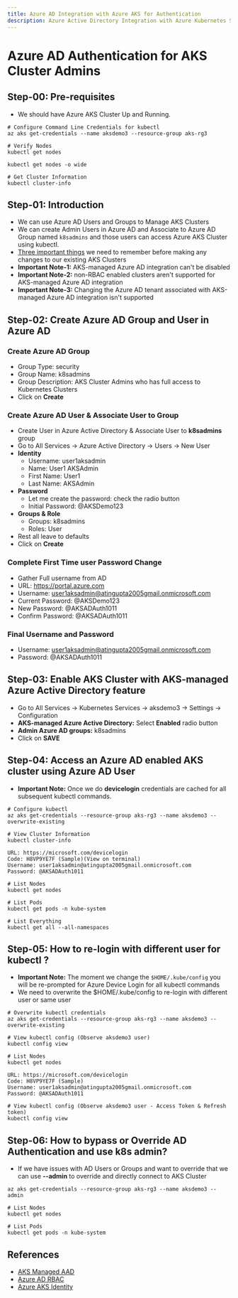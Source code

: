 ```yaml
---
title: Azure AD Integration with Azure AKS for Authentication
description: Azure Active Directory Integration with Azure Kubernetes Service Cluster Admins
---
```


# Azure AD Authentication for AKS Cluster Admins

## Step-00: Pre-requisites
- We should have Azure AKS Cluster Up and Running.
```
# Configure Command Line Credentials for kubectl
az aks get-credentials --name aksdemo3 --resource-group aks-rg3
```
```
# Verify Nodes
kubectl get nodes
```
```
kubectl get nodes -o wide
```
```
# Get Cluster Information
kubectl cluster-info
```

## Step-01: Introduction
- We can use Azure AD Users and Groups to Manage AKS Clusters
- We can create Admin Users in Azure AD and Associate to Azure AD Group named `k8sadmins` and those users can access Azure AKS Cluster using kubectl.
- [Three important things](https://docs.microsoft.com/en-us/azure/aks/managed-aad#limitations) we need to remember before making any changes to our existing AKS Clusters
- **Important Note-1:** AKS-managed Azure AD integration can't be disabled
- **Important Note-2:** non-RBAC enabled clusters aren't supported for AKS-managed Azure AD integration
- **Important Note-3:** Changing the Azure AD tenant associated with AKS-managed Azure AD integration isn't supported


## Step-02: Create Azure AD Group and User in Azure AD
### Create Azure AD Group
- Group Type: security
- Group Name: k8sadmins
- Group Description: AKS Cluster Admins who has full access to Kubernetes Clusters
- Click on **Create**

### Create Azure AD User & Associate User to Group
- Create User in Azure Active Directory &  Associate User to **k8sadmins** group
- Go to All Services -> Azure Active Directory -> Users -> New User
- **Identity**
  - Username: user1aksadmin
  - Name: User1 AKSAdmin
  - First Name: User1
  - Last Name: AKSAdmin
- **Password**
  - Let me create the password: check the radio button
  - Initial Password: @AKSDemo123
- **Groups & Role**
  - Groups: k8sadmins
  - Roles: User
- Rest all leave to defaults
- Click on **Create**

### Complete First Time user Password Change
- Gather Full username from AD
- URL: https://portal.azure.com
- Username: user1aksadmin@atingupta2005gmail.onmicrosoft.com
- Current Password: @AKSDemo123
- New Password: @AKSADAuth1011
- Confirm Password: @AKSADAuth1011

### Final Username and Password
- Username: user1aksadmin@atingupta2005gmail.onmicrosoft.com
- Password: @AKSADAuth1011


## Step-03: Enable AKS Cluster with AKS-managed Azure Active Directory feature
- Go to All Services -> Kubernetes Services -> aksdemo3 -> Settings -> Configuration
- **AKS-managed Azure Active Directory:** Select **Enabled** radio button
- **Admin Azure AD groups:** k8sadmins
- Click on **SAVE**


## Step-04: Access an Azure AD enabled AKS cluster using Azure AD User
- **Important Note:** Once we do **devicelogin** credentials are cached for all subsequent kubectl commands.
```
# Configure kubectl
az aks get-credentials --resource-group aks-rg3 --name aksdemo3 --overwrite-existing
```
```
# View Cluster Information
kubectl cluster-info
```
```
URL: https://microsoft.com/devicelogin
Code: H8VP9YE7F (Sample)(View on terminal)
Username: user1aksadmin@atingupta2005gmail.onmicrosoft.com
Password: @AKSADAuth1011
```
```
# List Nodes
kubectl get nodes
```
```
# List Pods
kubectl get pods -n kube-system
```
```
# List Everything
kubectl get all --all-namespaces
```

## Step-05: How to re-login with different user for kubectl ?
- **Important Note:** The moment we change the `$HOME/.kube/config` you will be re-prompted for Azure Device Login for all kubectl commands
- We need to overwrite the $HOME/.kube/config to re-login with different user or same user
```
# Overwrite kubectl credentials
az aks get-credentials --resource-group aks-rg3 --name aksdemo3 --overwrite-existing
```
```
# View kubectl config (Observe aksdemo3 user)
kubectl config view
```
```
# List Nodes
kubectl get nodes
```
```
URL: https://microsoft.com/devicelogin
Code: H8VP9YE7F (Sample)
Username: user1aksadmin@atingupta2005gmail.onmicrosoft.com
Password: @AKSADAuth1011
```
```
# View kubectl config (Observe aksdemo3 user - Access Token & Refresh token)
kubectl config view
```

## Step-06: How to bypass or Override AD Authentication and use k8s admin?
- If we have issues with AD Users or Groups and want to override that we can use **--admin** to override and directly connect to AKS Cluster
```
az aks get-credentials --resource-group aks-rg3 --name aksdemo3 --admin
```
```
# List Nodes
kubectl get nodes
```
```
# List Pods
kubectl get pods -n kube-system
```

## References
- [AKS Managed AAD](https://docs.microsoft.com/en-us/azure/aks/managed-aad)
- [Azure AD RBAC](https://docs.microsoft.com/en-us/azure/aks/azure-ad-rbac)
- [Azure AKS Identity](https://docs.microsoft.com/en-us/azure/aks/concepts-identity)

